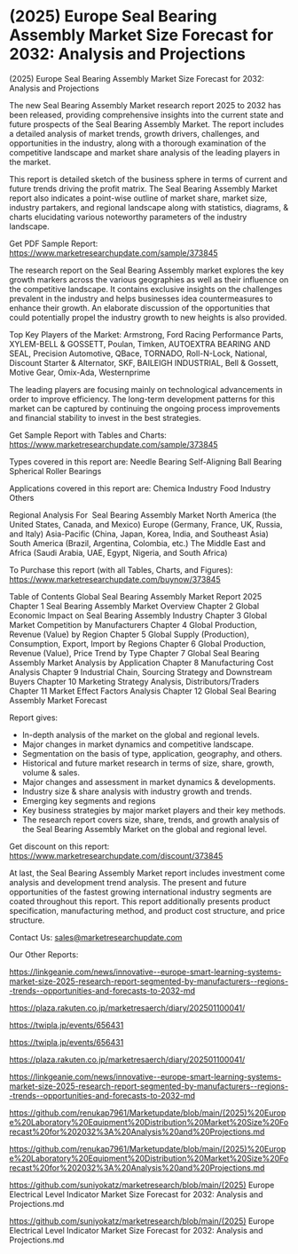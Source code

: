 # (2025) Europe Seal Bearing Assembly Market Size Forecast for 2032: Analysis and Projections

(2025) Europe Seal Bearing Assembly Market Size Forecast for 2032: Analysis and Projections

The new Seal Bearing Assembly Market research report 2025 to 2032 has been released, providing comprehensive insights into the current state and future prospects of the Seal Bearing Assembly Market. The report includes a detailed analysis of market trends, growth drivers, challenges, and opportunities in the industry, along with a thorough examination of the competitive landscape and market share analysis of the leading players in the market.

This report is detailed sketch of the business sphere in terms of current and future trends driving the profit matrix. The Seal Bearing Assembly Market report also indicates a point-wise outline of market share, market size, industry partakers, and regional landscape along with statistics, diagrams, & charts elucidating various noteworthy parameters of the industry landscape.

Get PDF Sample Report: https://www.marketresearchupdate.com/sample/373845

The research report on the Seal Bearing Assembly market explores the key growth markers across the various geographies as well as their influence on the competitive landscape. It contains exclusive insights on the challenges prevalent in the industry and helps businesses idea countermeasures to enhance their growth. An elaborate discussion of the opportunities that could potentially propel the industry growth to new heights is also provided.

Top Key Players of the Market:
Armstrong, Ford Racing Performance Parts, XYLEM-BELL & GOSSETT, Poulan, Timken, AUTOEXTRA BEARING AND SEAL, Precision Automotive, QBace, TORNADO, Roll-N-Lock, National, Discount Starter & Alternator, SKF, BAILEIGH INDUSTRIAL, Bell & Gossett, Motive Gear, Omix-Ada, Westernprime


The leading players are focusing mainly on technological advancements in order to improve efficiency. The long-term development patterns for this market can be captured by continuing the ongoing process improvements and financial stability to invest in the best strategies.

Get Sample Report with Tables and Charts: https://www.marketresearchupdate.com/sample/373845

Types covered in this report are:
Needle Bearing
Self-Aligning Ball Bearing
Spherical Roller Bearings


Applications covered in this report are:
Chemica Industry
Food Industry
Others


Regional Analysis For  Seal Bearing Assembly Market
North America (the United States, Canada, and Mexico)
Europe (Germany, France, UK, Russia, and Italy)
Asia-Pacific (China, Japan, Korea, India, and Southeast Asia)
South America (Brazil, Argentina, Colombia, etc.)
The Middle East and Africa (Saudi Arabia, UAE, Egypt, Nigeria, and South Africa)

To Purchase this report (with all Tables, Charts, and Figures): https://www.marketresearchupdate.com/buynow/373845

Table of Contents
Global Seal Bearing Assembly Market Report 2025
Chapter 1 Seal Bearing Assembly Market Overview
Chapter 2 Global Economic Impact on Seal Bearing Assembly Industry
Chapter 3 Global Market Competition by Manufacturers
Chapter 4 Global Production, Revenue (Value) by Region
Chapter 5 Global Supply (Production), Consumption, Export, Import by Regions
Chapter 6 Global Production, Revenue (Value), Price Trend by Type
Chapter 7 Global Seal Bearing Assembly Market Analysis by Application
Chapter 8 Manufacturing Cost Analysis
Chapter 9 Industrial Chain, Sourcing Strategy and Downstream Buyers
Chapter 10 Marketing Strategy Analysis, Distributors/Traders
Chapter 11 Market Effect Factors Analysis
Chapter 12 Global Seal Bearing Assembly Market Forecast

Report gives:

- In-depth analysis of the market on the global and regional levels.
- Major changes in market dynamics and competitive landscape.
- Segmentation on the basis of type, application, geography, and others.
- Historical and future market research in terms of size, share, growth, volume & sales.
- Major changes and assessment in market dynamics & developments.
- Industry size & share analysis with industry growth and trends.
- Emerging key segments and regions
- Key business strategies by major market players and their key methods.
- The research report covers size, share, trends, and growth analysis of the Seal Bearing Assembly Market on the global and regional level.

Get discount on this report: https://www.marketresearchupdate.com/discount/373845

At last, the Seal Bearing Assembly Market report includes investment come analysis and development trend analysis. The present and future opportunities of the fastest growing international industry segments are coated throughout this report. This report additionally presents product specification, manufacturing method, and product cost structure, and price structure.

Contact Us:
sales@marketresearchupdate.com

Our Other Reports:

https://linkgeanie.com/news/innovative--europe-smart-learning-systems-market-size-2025-research-report-segmented-by-manufacturers--regions--trends--opportunities-and-forecasts-to-2032-md

https://plaza.rakuten.co.jp/marketresaerch/diary/202501100041/

https://twipla.jp/events/656431

https://twipla.jp/events/656431

https://plaza.rakuten.co.jp/marketresaerch/diary/202501100041/

https://linkgeanie.com/news/innovative--europe-smart-learning-systems-market-size-2025-research-report-segmented-by-manufacturers--regions--trends--opportunities-and-forecasts-to-2032-md

https://github.com/renukap7961/Marketupdate/blob/main/(2025)%20Europe%20Laboratory%20Equipment%20Distribution%20Market%20Size%20Forecast%20for%202032%3A%20Analysis%20and%20Projections.md

https://github.com/renukap7961/Marketupdate/blob/main/(2025)%20Europe%20Laboratory%20Equipment%20Distribution%20Market%20Size%20Forecast%20for%202032%3A%20Analysis%20and%20Projections.md

https://github.com/suniyokatz/marketresearch/blob/main/(2025) Europe Electrical Level Indicator Market Size Forecast for 2032: Analysis and Projections.md

https://github.com/suniyokatz/marketresearch/blob/main/(2025) Europe Electrical Level Indicator Market Size Forecast for 2032: Analysis and Projections.md
